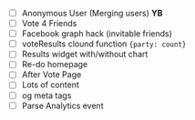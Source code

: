 - [ ] Anonymous User (Merging users) **YB**
- [ ] Vote 4 Friends
- [ ] Facebook graph hack (invitable friends)
- [ ] voteResults clound function `{party: count}`
- [ ] Results widget with/without chart
- [ ] Re-do homepage
- [ ] After Vote Page
- [ ] Lots of content
- [ ] og meta tags
- [ ] Parse Analytics event
